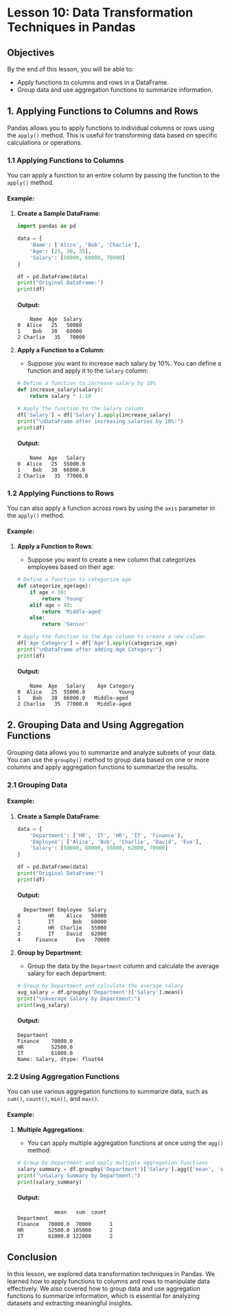 # Lesson 10: Data Transformation Techniques in Pandas

## Objectives
By the end of this lesson, you will be able to:
- Apply functions to columns and rows in a DataFrame.
- Group data and use aggregation functions to summarize information.

## 1. Applying Functions to Columns and Rows

Pandas allows you to apply functions to individual columns or rows using the `apply()` method. This is useful for transforming data based on specific calculations or operations.

### 1.1 Applying Functions to Columns

You can apply a function to an entire column by passing the function to the `apply()` method.

#### Example:

1. **Create a Sample DataFrame**:
   ```python
   import pandas as pd

   data = {
       'Name': ['Alice', 'Bob', 'Charlie'],
       'Age': [25, 30, 35],
       'Salary': [50000, 60000, 70000]
   }

   df = pd.DataFrame(data)
   print("Original DataFrame:")
   print(df)
   ```

   #### Output:
   ```
       Name  Age  Salary
   0  Alice   25   50000
   1    Bob   30   60000
   2 Charlie   35   70000
   ```

2. **Apply a Function to a Column**:
   - Suppose you want to increase each salary by 10%. You can define a function and apply it to the `Salary` column:
   ```python
   # Define a function to increase salary by 10%
   def increase_salary(salary):
       return salary * 1.10

   # Apply the function to the Salary column
   df['Salary'] = df['Salary'].apply(increase_salary)
   print("\nDataFrame after increasing salaries by 10%:")
   print(df)
   ```

   #### Output:
   ```
       Name  Age   Salary
   0  Alice   25  55000.0
   1    Bob   30  66000.0
   2 Charlie   35  77000.0
   ```

### 1.2 Applying Functions to Rows

You can also apply a function across rows by using the `axis` parameter in the `apply()` method.

#### Example:

1. **Apply a Function to Rows**:
   - Suppose you want to create a new column that categorizes employees based on their age:
   ```python
   # Define a function to categorize age
   def categorize_age(age):
       if age < 30:
           return 'Young'
       elif age < 40:
           return 'Middle-aged'
       else:
           return 'Senior'

   # Apply the function to the Age column to create a new column
   df['Age Category'] = df['Age'].apply(categorize_age)
   print("\nDataFrame after adding Age Category:")
   print(df)
   ```

   #### Output:
   ```
       Name  Age   Salary    Age Category
   0  Alice   25  55000.0           Young
   1    Bob   30  66000.0   Middle-aged
   2 Charlie   35  77000.0   Middle-aged
   ```

## 2. Grouping Data and Using Aggregation Functions

Grouping data allows you to summarize and analyze subsets of your data. You can use the `groupby()` method to group data based on one or more columns and apply aggregation functions to summarize the results.

### 2.1 Grouping Data

#### Example:

1. **Create a Sample DataFrame**:
   ```python
   data = {
       'Department': ['HR', 'IT', 'HR', 'IT', 'Finance'],
       'Employee': ['Alice', 'Bob', 'Charlie', 'David', 'Eve'],
       'Salary': [50000, 60000, 55000, 62000, 70000]
   }

   df = pd.DataFrame(data)
   print("Original DataFrame:")
   print(df)
   ```

   #### Output:
   ```
     Department Employee  Salary
   0         HR    Alice   50000
   1         IT      Bob   60000
   2         HR  Charlie   55000
   3         IT    David   62000
   4     Finance      Eve   70000
   ```

2. **Group by Department**:
   - Group the data by the `Department` column and calculate the average salary for each department:
   ```python
   # Group by Department and calculate the average salary
   avg_salary = df.groupby('Department')['Salary'].mean()
   print("\nAverage Salary by Department:")
   print(avg_salary)
   ```

   #### Output:
   ```
   Department
   Finance    70000.0
   HR         52500.0
   IT         61000.0
   Name: Salary, dtype: float64
   ```

### 2.2 Using Aggregation Functions

You can use various aggregation functions to summarize data, such as `sum()`, `count()`, `min()`, and `max()`.

#### Example:

1. **Multiple Aggregations**:
   - You can apply multiple aggregation functions at once using the `agg()` method:
   ```python
   # Group by Department and apply multiple aggregation functions
   salary_summary = df.groupby('Department')['Salary'].agg(['mean', 'sum', 'count'])
   print("\nSalary Summary by Department:")
   print(salary_summary)
   ```

   #### Output:
   ```
               mean   sum  count
   Department                     
   Finance   70000.0  70000      1
   HR        52500.0 105000      2
   IT        61000.0 122000      2
   ```

## Conclusion

In this lesson, we explored data transformation techniques in Pandas. We learned how to apply functions to columns and rows to manipulate data effectively. We also covered how to group data and use aggregation functions to summarize information, which is essential for analyzing datasets and extracting meaningful insights.